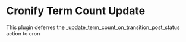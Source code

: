 # Cronify Term Count Update

This plugin deferres the _update_term_count_on_transition_post_status action to cron

